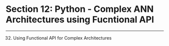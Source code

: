 # Section 12: Python - Complex ANN Architectures using Fucntional API
---
32. Using Functional API for Complex Architectures